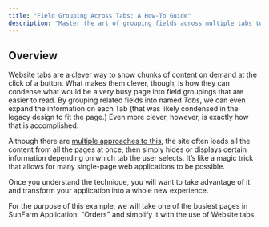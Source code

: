 ```yaml
---
title: "Field Grouping Across Tabs: A How-To Guide"
description: "Master the art of grouping fields across multiple tabs to enhance user interface design. Learn best practices for efficient data organization."
---
```


## Overview

Website tabs are a clever way to show chunks of content on demand at the click of a button. What makes them clever, though, is how they can condense what would be a very busy page into field groupings that are easier to read. By grouping related fields into named *Tabs*, we can even expand the information on each Tab (that was likely condensed in the legacy design to fit the page.) Even more clever, however, is exactly how that is accomplished.


Although there are [multiple approaches to this](https://www.youtube.com/watch?v=mMBcHcvxuuA&list=PLNYkxOF6rcIAaV1wwI9540OC_3XoIzMjQ&index=30), the site often loads all the content from all the pages at once, then simply hides or displays certain information depending on which tab the user selects. It’s like a magic trick that allows for many single-page web applications to be possible.


Once you understand the technique, you will want to take advantage of it and transform your application into a whole new experience.

For the purpose of this example, we will take one of the busiest pages in SunFarm Application: "Orders" and simplify it with the use of Website tabs.
 
